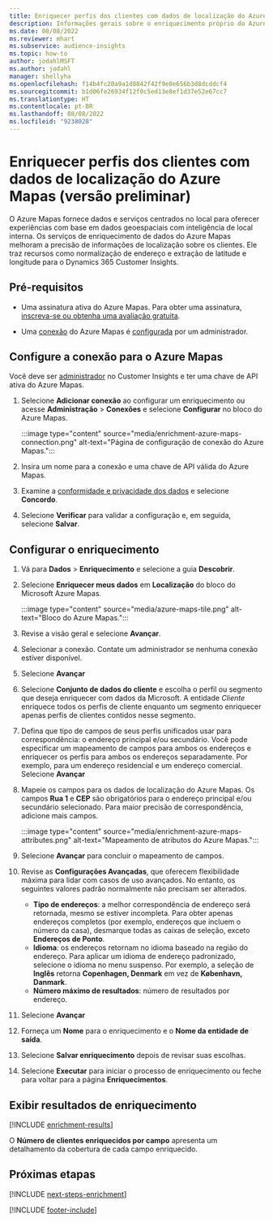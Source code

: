 ```yaml
---
title: Enriquecer perfis dos clientes com dados de localização do Azure Mapas (versão preliminar)
description: Informações gerais sobre o enriquecimento próprio do Azure Mapas.
ms.date: 08/08/2022
ms.reviewer: mhart
ms.subservice: audience-insights
ms.topic: how-to
author: jodahlMSFT
ms.author: jodahl
manager: shellyha
ms.openlocfilehash: f14b4fc20a9a1d8842f42f9e0e656b3d8dcddcf4
ms.sourcegitcommit: b1d06fe26934f12f0c5ed13e8ef1d37e52e67cc7
ms.translationtype: HT
ms.contentlocale: pt-BR
ms.lasthandoff: 08/08/2022
ms.locfileid: "9238028"
---
```

# <a name="enrich-customer-profiles-with-location-data-from-azure-maps-preview"></a>Enriquecer perfis dos clientes com dados de localização do Azure Mapas (versão preliminar)

O Azure Mapas fornece dados e serviços centrados no local para oferecer experiências com base em dados geoespaciais com inteligência de local interna. Os serviços de enriquecimento de dados do Azure Mapas melhoram a precisão de informações de localização sobre os clientes. Ele traz recursos como normalização de endereço e extração de latitude e longitude para o Dynamics 365 Customer Insights.

## <a name="prerequisites"></a>Pré-requisitos

- Uma assinatura ativa do Azure Mapas. Para obter uma assinatura, [inscreva-se ou obtenha uma avaliação gratuita](https://azure.microsoft.com/services/azure-maps/).

- Uma [conexão](connections.md) do Azure Mapas é [configurada](#configure-the-connection-for-azure-maps) por um administrador.

## <a name="configure-the-connection-for-azure-maps"></a>Configure a conexão para o Azure Mapas

Você deve ser [administrador](permissions.md#admin) no Customer Insights e ter uma chave de API ativa do Azure Mapas.

1. Selecione **Adicionar conexão** ao configurar um enriquecimento ou acesse **Administração** > **Conexões** e selecione **Configurar** no bloco do Azure Mapas.

   :::image type="content" source="media/enrichment-azure-maps-connection.png" alt-text="Página de configuração de conexão do Azure Mapas.":::

1. Insira um nome para a conexão e uma chave de API válida do Azure Mapas.

1. Examine a [conformidade e privacidade dos dados](connections.md#data-privacy-and-compliance) e selecione **Concordo**.

1. Selecione **Verificar** para validar a configuração e, em seguida, selecione **Salvar**.

## <a name="configure-the-enrichment"></a>Configurar o enriquecimento

1. Vá para **Dados** > **Enriquecimento** e selecione a guia **Descobrir**.

1. Selecione **Enriquecer meus dados** em **Localização** do bloco do Microsoft Azure Mapas.

   :::image type="content" source="media/azure-maps-tile.png" alt-text="Bloco do Azure Mapas.":::

1. Revise a visão geral e selecione **Avançar**.

1. Selecionar a conexão. Contate um administrador se nenhuma conexão estiver disponível.

1. Selecione **Avançar**

1. Selecione **Conjunto de dados do cliente** e escolha o perfil ou segmento que deseja enriquecer com dados da Microsoft. A entidade *Cliente* enriquece todos os perfis de cliente enquanto um segmento enriquecer apenas perfis de clientes contidos nesse segmento.

1. Defina que tipo de campos de seus perfis unificados usar para correspondência: o endereço principal e/ou secundário. Você pode especificar um mapeamento de campos para ambos os endereços e enriquecer os perfis para ambos os endereços separadamente. Por exemplo, para um endereço residencial e um endereço comercial. Selecione **Avançar**

1. Mapeie os campos para os dados de localização do Azure Mapas. Os campos **Rua 1** e **CEP** são obrigatórios para o endereço principal e/ou secundário selecionado. Para maior precisão de correspondência, adicione mais campos.

   :::image type="content" source="media/enrichment-azure-maps-attributes.png" alt-text="Mapeamento de atributos do Azure Mapas.":::

1. Selecione **Avançar** para concluir o mapeamento de campos.

1. Revise as **Configurações Avançadas**, que oferecem flexibilidade máxima para lidar com casos de uso avançados. No entanto, os seguintes valores padrão normalmente não precisam ser alterados.

   - **Tipo de endereços**: a melhor correspondência de endereço será retornada, mesmo se estiver incompleta. Para obter apenas endereços completos (por exemplo, endereços que incluem o número da casa), desmarque todas as caixas de seleção, exceto **Endereços de Ponto**.
   - **Idioma**: os endereços retornam no idioma baseado na região do endereço. Para aplicar um idioma de endereço padronizado, selecione o idioma no menu suspenso. Por exemplo, a seleção de **Inglês** retorna **Copenhagen, Denmark** em vez de **København, Danmark**.
   - **Número máximo de resultados**: número de resultados por endereço.

1. Selecione **Avançar**

1. Forneça um **Nome** para o enriquecimento e o **Nome da entidade de saída**.

1. Selecione **Salvar enriquecimento** depois de revisar suas escolhas.

1. Selecione **Executar** para iniciar o processo de enriquecimento ou feche para voltar para a página **Enriquecimentos**.

## <a name="view-enrichment-results"></a>Exibir resultados de enriquecimento

[!INCLUDE [enrichment-results](includes/enrichment-results.md)]

O **Número de clientes enriquecidos por campo** apresenta um detalhamento da cobertura de cada campo enriquecido.

## <a name="next-steps"></a>Próximas etapas

[!INCLUDE [next-steps-enrichment](includes/next-steps-enrichment.md)]

[!INCLUDE [footer-include](includes/footer-banner.md)]

